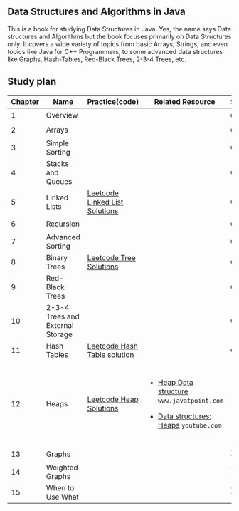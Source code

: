 ## Data Structures and Algorithms in Java
This is a book for studying Data Structures in Java. Yes, the name says Data structures and Algorithms but the book focuses primarily on Data Structures only. It covers a wide variety of topics from basic Arrays, Strings, and even topics like Java for C++ Programmers, to some advanced data structures like Graphs, Hash-Tables, Red-Black Trees, 2-3-4 Trees, etc.

## Study plan 
|Chapter|Name|Practice(code)|Related Resource|Status|
|-------|----|--------------|----------------|------|
|1|Overview|||:heavy_check_mark:|
|2|Arrays|||:heavy_check_mark:|
|3|Simple Sorting|||:heavy_check_mark:|
|4|Stacks and Queues|||:heavy_check_mark:|
|5|Linked Lists|[Leetcode Linked List Solutions](https://github.com/abbos0123/Algorithms-and-System-Design-FAANG/tree/main/Leetcode-Lessons-and-Solutions/Leetcode-solutions/Linked-List)||:heavy_check_mark:|
|6|Recursion|||:heavy_check_mark:|
|7|Advanced Sorting|||:heavy_check_mark:|
|8|Binary Trees|[Leetcode Tree Solutions](https://github.com/abbos0123/Algorithms-and-System-Design-FAANG/tree/main/Leetcode-Lessons-and-Solutions/Leetcode-solutions/Trees)||:heavy_check_mark:|
|9|Red-Black Trees|||:heavy_check_mark:|
|10|2-3-4 Trees and External Storage|||:heavy_check_mark:|
|11|Hash Tables|[Leetcode Hash Table solution](https://github.com/abbos0123/Algorithms-and-System-Design-FAANG/tree/main/Leetcode-Lessons-and-Solutions/Leetcode-solutions/Hash-Table)||:heavy_check_mark:|
|12|Heaps|[Leetcode Heap Solutions](https://github.com/abbos0123/Algorithms-and-System-Design-FAANG/tree/main/Leetcode-Lessons-and-Solutions/Leetcode-solutions/Heap)| <br/><ul><li>[Heap Data structure](https://github.com/abbos0123/Algorithms-and-System-Design-FAANG/blob/main/Books/Data%20Structure%20and%20Algorithms%20in%20Java/Heap%20Data%20Structure%20-%20javatpoint.pdf) ```www.javatpoint.com```</li> <p> <li>[Data structures: Heaps](https://www.youtube.com/watch?v=t0Cq6tVNRBA) ```youtube.com```</li></ul><br/>|:book:|
|13|Graphs|||:hourglass:|
|14|Weighted Graphs|||:hourglass:|
|15|When to Use What|||:hourglass:|
